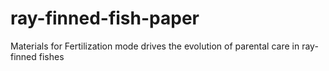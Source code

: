 # ray-finned-fish-paper
Materials for Fertilization mode drives the evolution of parental care in ray-finned fishes
